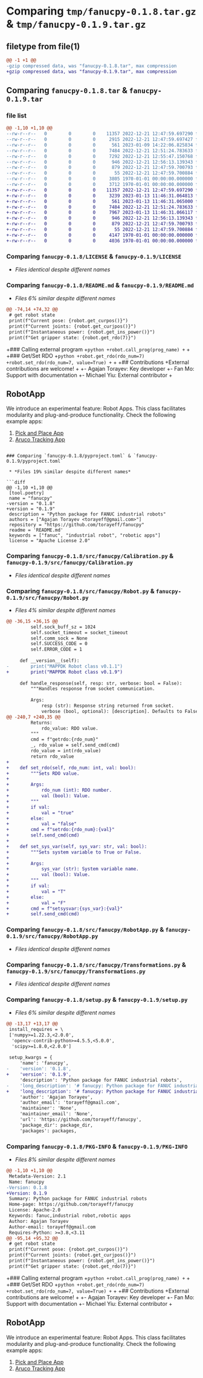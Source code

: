 # Comparing `tmp/fanucpy-0.1.8.tar.gz` & `tmp/fanucpy-0.1.9.tar.gz`

## filetype from file(1)

```diff
@@ -1 +1 @@
-gzip compressed data, was "fanucpy-0.1.8.tar", max compression
+gzip compressed data, was "fanucpy-0.1.9.tar", max compression
```

## Comparing `fanucpy-0.1.8.tar` & `fanucpy-0.1.9.tar`

### file list

```diff
@@ -1,10 +1,10 @@
--rw-r--r--   0        0        0    11357 2022-12-21 12:47:59.697290 fanucpy-0.1.8/LICENSE
--rw-r--r--   0        0        0     2915 2022-12-21 12:47:59.697427 fanucpy-0.1.8/README.md
--rw-r--r--   0        0        0      561 2023-01-09 14:22:06.825834 fanucpy-0.1.8/pyproject.toml
--rw-r--r--   0        0        0     7484 2022-12-21 12:51:24.783633 fanucpy-0.1.8/src/fanucpy/Calibration.py
--rw-r--r--   0        0        0     7292 2022-12-21 12:55:47.150768 fanucpy-0.1.8/src/fanucpy/Robot.py
--rw-r--r--   0        0        0      946 2022-12-21 12:56:13.139343 fanucpy-0.1.8/src/fanucpy/RobotApp.py
--rw-r--r--   0        0        0      879 2022-12-21 12:47:59.700793 fanucpy-0.1.8/src/fanucpy/Transformations.py
--rw-r--r--   0        0        0       55 2022-12-21 12:47:59.700884 fanucpy-0.1.8/src/fanucpy/__init__.py
--rw-r--r--   0        0        0     3805 1970-01-01 00:00:00.000000 fanucpy-0.1.8/setup.py
--rw-r--r--   0        0        0     3712 1970-01-01 00:00:00.000000 fanucpy-0.1.8/PKG-INFO
+-rw-r--r--   0        0        0    11357 2022-12-21 12:47:59.697290 fanucpy-0.1.9/LICENSE
+-rw-r--r--   0        0        0     3239 2023-01-13 11:46:31.064813 fanucpy-0.1.9/README.md
+-rw-r--r--   0        0        0      561 2023-01-13 11:46:31.065000 fanucpy-0.1.9/pyproject.toml
+-rw-r--r--   0        0        0     7484 2022-12-21 12:51:24.783633 fanucpy-0.1.9/src/fanucpy/Calibration.py
+-rw-r--r--   0        0        0     7967 2023-01-13 11:46:31.066117 fanucpy-0.1.9/src/fanucpy/Robot.py
+-rw-r--r--   0        0        0      946 2022-12-21 12:56:13.139343 fanucpy-0.1.9/src/fanucpy/RobotApp.py
+-rw-r--r--   0        0        0      879 2022-12-21 12:47:59.700793 fanucpy-0.1.9/src/fanucpy/Transformations.py
+-rw-r--r--   0        0        0       55 2022-12-21 12:47:59.700884 fanucpy-0.1.9/src/fanucpy/__init__.py
+-rw-r--r--   0        0        0     4147 1970-01-01 00:00:00.000000 fanucpy-0.1.9/setup.py
+-rw-r--r--   0        0        0     4036 1970-01-01 00:00:00.000000 fanucpy-0.1.9/PKG-INFO
```

### Comparing `fanucpy-0.1.8/LICENSE` & `fanucpy-0.1.9/LICENSE`

 * *Files identical despite different names*

### Comparing `fanucpy-0.1.8/README.md` & `fanucpy-0.1.9/README.md`

 * *Files 6% similar despite different names*

```diff
@@ -74,14 +74,32 @@
 # get robot state
 print(f"Current pose: {robot.get_curpos()}")
 print(f"Current joints: {robot.get_curjpos()}")
 print(f"Instantaneous power: {robot.get_ins_power()}")
 print(f"Get gripper state: {robot.get_rdo(7)}")
 ```
 
+### Calling external program
+```python
+robot.call_prog(prog_name)
+```
+
+### Get/Set RDO
+```python
+robot.get_rdo(rdo_num=7)
+robot.set_rdo(rdo_num=7, value=True)
+```
+
+## Contributions
+External contributions are welcome!
+
+- Agajan Torayev: Key developer
+- Fan Mo: Support with documentation
+- Michael Yiu: External contributor
+
 
 ## RobotApp
 We introduce an experimental feature: Robot Apps. This class facilitates modularity and plug-and-produce functionality. Check the following example apps:
 
 1. [Pick and Place App](examples/PickAndPlaceApp.py)
 1. [Aruco Tracking App](examples/ArucoTrackingApp.py)
```

### Comparing `fanucpy-0.1.8/pyproject.toml` & `fanucpy-0.1.9/pyproject.toml`

 * *Files 19% similar despite different names*

```diff
@@ -1,10 +1,10 @@
 [tool.poetry]
 name = "fanucpy"
-version = "0.1.8"
+version = "0.1.9"
 description = "Python package for FANUC industrial robots"
 authors = ["Agajan Torayev <torayeff@gmail.com>"]
 repository = "https://github.com/torayeff/fanucpy"
 readme = 'README.md'
 keywords = ["fanuc", "industrial robot", "robotic apps"]
 license = "Apache License 2.0"
```

### Comparing `fanucpy-0.1.8/src/fanucpy/Calibration.py` & `fanucpy-0.1.9/src/fanucpy/Calibration.py`

 * *Files identical despite different names*

### Comparing `fanucpy-0.1.8/src/fanucpy/Robot.py` & `fanucpy-0.1.9/src/fanucpy/Robot.py`

 * *Files 4% similar despite different names*

```diff
@@ -36,15 +36,15 @@
         self.sock_buff_sz = 1024
         self.socket_timeout = socket_timeout
         self.comm_sock = None
         self.SUCCESS_CODE = 0
         self.ERROR_CODE = 1
 
     def __version__(self):
-        print("MAPPDK Robot class v0.1.1")
+        print("MAPPDK Robot class v0.1.9")
 
     def handle_response(self, resp: str, verbose: bool = False):
         """Handles response from socket communication.
 
         Args:
             resp (str): Response string returned from socket.
             verbose (bool, optional): [description]. Defaults to False.
@@ -240,7 +240,35 @@
         Returns:
             rdo_value: RDO value.
         """
         cmd = f"getrdo:{rdo_num}"
         _, rdo_value = self.send_cmd(cmd)
         rdo_value = int(rdo_value)
         return rdo_value
+
+    def set_rdo(self, rdo_num: int, val: bool):
+        """Sets RDO value.
+
+        Args:
+            rdo_num (int): RDO number.
+            val (bool): Value.
+        """
+        if val:
+            val = "true"
+        else:
+            val = "false"
+        cmd = f"setrdo:{rdo_num}:{val}"
+        self.send_cmd(cmd)
+
+    def set_sys_var(self, sys_var: str, val: bool):
+        """Sets system variable to True or False.
+
+        Args:
+            sys_var (str): System variable name.
+            val (bool): Value.
+        """
+        if val:
+            val = "T"
+        else:
+            val = "F"
+        cmd = f"setsysvar:{sys_var}:{val}"
+        self.send_cmd(cmd)
```

### Comparing `fanucpy-0.1.8/src/fanucpy/RobotApp.py` & `fanucpy-0.1.9/src/fanucpy/RobotApp.py`

 * *Files identical despite different names*

### Comparing `fanucpy-0.1.8/src/fanucpy/Transformations.py` & `fanucpy-0.1.9/src/fanucpy/Transformations.py`

 * *Files identical despite different names*

### Comparing `fanucpy-0.1.8/setup.py` & `fanucpy-0.1.9/setup.py`

 * *Files 6% similar despite different names*

```diff
@@ -13,17 +13,17 @@
 install_requires = \
 ['numpy>=1.22.3,<2.0.0',
  'opencv-contrib-python>=4.5.5,<5.0.0',
  'scipy>=1.8.0,<2.0.0']
 
 setup_kwargs = {
     'name': 'fanucpy',
-    'version': '0.1.8',
+    'version': '0.1.9',
     'description': 'Python package for FANUC industrial robots',
-    'long_description': '# fanucpy: Python package for FANUC industrial robots\n\n## Acknowledgements\nThis work was developed at the [Institute for Advanced Manufacturing at the University of Nottingham](https://www.nottingham.ac.uk/ifam/index.aspx) as a part of the [Digital Manufacturing and Design Training Network](https://dimanditn.eu/).\n\nThis project has received funding from the European Union’s Horizon 2020 research and innovation programme under the Marie Skłodowska-Curie grant agreement No 814078.\n\n## Software contents\nThe package consists of two parts: \n1. Robot interface code written in Python programming language\n2. FANUC robot controller driver (tested with R-30iB Mate Plus Controller) written in KAREL and FANUC teach pendant languages\n\nThe communication protocol between the Python package and the FANUC robot controller is depicted below:\n![Communication Protocol](https://github.com/torayeff/fanucpy/raw/main/media/CommProtocol.png)\n\n## Python package installation\n```bash\npip install fanucpy\n```\n\n## Driver installation\nFollow these [steps](https://github.com/torayeff/fanucpy/blob/main/fanuc.md) to install FANUC driver.\n\n## Usage\n### Connect to a robot:\n```python\nfrom fanucpy import Robot\n\nrobot = Robot(\n    robot_model="Fanuc",\n    host="192.168.1.100",\n    port=18735,\n    ee_DO_type="RDO",\n    ee_DO_num=7,\n)\n\nrobot.connect()\n```\n\n### Moving\n```python\n# move in joint space\nrobot.move(\n    "joint",\n    vals=[19.0, 66.0, -33.0, 18.0, -30.0, -33.0],\n    velocity=100,\n    acceleration=100,\n    cnt_val=0,\n    linear=False\n)\n\n# move in cartesian space\nrobot.move(\n    "pose",\n    vals=[0.0, -28.0, -35.0, 0.0, -55.0, 0.0],\n    velocity=50,\n    acceleration=50,\n    cnt_val=0,\n    linear=False\n)\n```\n\n### Opening/closing gripper\n```Python\n# open gripper\nrobot.gripper(True)\n\n# close gripper\nrobot.gripper(False)\n```\n\n### Querying robot state\n```python\n# get robot state\nprint(f"Current pose: {robot.get_curpos()}")\nprint(f"Current joints: {robot.get_curjpos()}")\nprint(f"Instantaneous power: {robot.get_ins_power()}")\nprint(f"Get gripper state: {robot.get_rdo(7)}")\n```\n\n\n## RobotApp\nWe introduce an experimental feature: Robot Apps. This class facilitates modularity and plug-and-produce functionality. Check the following example apps:\n\n1. [Pick and Place App](examples/PickAndPlaceApp.py)\n1. [Aruco Tracking App](examples/ArucoTrackingApp.py)\n\n## Citation\nPlease use the following to cite if you are using this library in academic publications [Towards Modular and Plug-and-Produce Manufacturing Apps](https://www.sciencedirect.com/science/article/pii/S2212827122004255)\n```\n@article{torayev2022towards,\n  title={Towards Modular and Plug-and-Produce Manufacturing Apps},\n  author={Torayev, Agajan and Mart{\\\'\\i}nez-Arellano, Giovanna and Chaplin, Jack C and Sanderson, David and Ratchev, Svetan},\n  journal={Procedia CIRP},\n  volume={107},\n  pages={1257--1262},\n  year={2022},\n  publisher={Elsevier}\n}\n```\n',
+    'long_description': '# fanucpy: Python package for FANUC industrial robots\n\n## Acknowledgements\nThis work was developed at the [Institute for Advanced Manufacturing at the University of Nottingham](https://www.nottingham.ac.uk/ifam/index.aspx) as a part of the [Digital Manufacturing and Design Training Network](https://dimanditn.eu/).\n\nThis project has received funding from the European Union’s Horizon 2020 research and innovation programme under the Marie Skłodowska-Curie grant agreement No 814078.\n\n## Software contents\nThe package consists of two parts: \n1. Robot interface code written in Python programming language\n2. FANUC robot controller driver (tested with R-30iB Mate Plus Controller) written in KAREL and FANUC teach pendant languages\n\nThe communication protocol between the Python package and the FANUC robot controller is depicted below:\n![Communication Protocol](https://github.com/torayeff/fanucpy/raw/main/media/CommProtocol.png)\n\n## Python package installation\n```bash\npip install fanucpy\n```\n\n## Driver installation\nFollow these [steps](https://github.com/torayeff/fanucpy/blob/main/fanuc.md) to install FANUC driver.\n\n## Usage\n### Connect to a robot:\n```python\nfrom fanucpy import Robot\n\nrobot = Robot(\n    robot_model="Fanuc",\n    host="192.168.1.100",\n    port=18735,\n    ee_DO_type="RDO",\n    ee_DO_num=7,\n)\n\nrobot.connect()\n```\n\n### Moving\n```python\n# move in joint space\nrobot.move(\n    "joint",\n    vals=[19.0, 66.0, -33.0, 18.0, -30.0, -33.0],\n    velocity=100,\n    acceleration=100,\n    cnt_val=0,\n    linear=False\n)\n\n# move in cartesian space\nrobot.move(\n    "pose",\n    vals=[0.0, -28.0, -35.0, 0.0, -55.0, 0.0],\n    velocity=50,\n    acceleration=50,\n    cnt_val=0,\n    linear=False\n)\n```\n\n### Opening/closing gripper\n```Python\n# open gripper\nrobot.gripper(True)\n\n# close gripper\nrobot.gripper(False)\n```\n\n### Querying robot state\n```python\n# get robot state\nprint(f"Current pose: {robot.get_curpos()}")\nprint(f"Current joints: {robot.get_curjpos()}")\nprint(f"Instantaneous power: {robot.get_ins_power()}")\nprint(f"Get gripper state: {robot.get_rdo(7)}")\n```\n\n### Calling external program\n```python\nrobot.call_prog(prog_name)\n```\n\n### Get/Set RDO\n```python\nrobot.get_rdo(rdo_num=7)\nrobot.set_rdo(rdo_num=7, value=True)\n```\n\n## Contributions\nExternal contributions are welcome!\n\n- Agajan Torayev: Key developer\n- Fan Mo: Support with documentation\n- Michael Yiu: External contributor\n\n\n## RobotApp\nWe introduce an experimental feature: Robot Apps. This class facilitates modularity and plug-and-produce functionality. Check the following example apps:\n\n1. [Pick and Place App](examples/PickAndPlaceApp.py)\n1. [Aruco Tracking App](examples/ArucoTrackingApp.py)\n\n## Citation\nPlease use the following to cite if you are using this library in academic publications [Towards Modular and Plug-and-Produce Manufacturing Apps](https://www.sciencedirect.com/science/article/pii/S2212827122004255)\n```\n@article{torayev2022towards,\n  title={Towards Modular and Plug-and-Produce Manufacturing Apps},\n  author={Torayev, Agajan and Mart{\\\'\\i}nez-Arellano, Giovanna and Chaplin, Jack C and Sanderson, David and Ratchev, Svetan},\n  journal={Procedia CIRP},\n  volume={107},\n  pages={1257--1262},\n  year={2022},\n  publisher={Elsevier}\n}\n```\n',
     'author': 'Agajan Torayev',
     'author_email': 'torayeff@gmail.com',
     'maintainer': 'None',
     'maintainer_email': 'None',
     'url': 'https://github.com/torayeff/fanucpy',
     'package_dir': package_dir,
     'packages': packages,
```

### Comparing `fanucpy-0.1.8/PKG-INFO` & `fanucpy-0.1.9/PKG-INFO`

 * *Files 8% similar despite different names*

```diff
@@ -1,10 +1,10 @@
 Metadata-Version: 2.1
 Name: fanucpy
-Version: 0.1.8
+Version: 0.1.9
 Summary: Python package for FANUC industrial robots
 Home-page: https://github.com/torayeff/fanucpy
 License: Apache-2.0
 Keywords: fanuc,industrial robot,robotic apps
 Author: Agajan Torayev
 Author-email: torayeff@gmail.com
 Requires-Python: >=3.8,<3.11
@@ -95,14 +95,32 @@
 # get robot state
 print(f"Current pose: {robot.get_curpos()}")
 print(f"Current joints: {robot.get_curjpos()}")
 print(f"Instantaneous power: {robot.get_ins_power()}")
 print(f"Get gripper state: {robot.get_rdo(7)}")
 ```
 
+### Calling external program
+```python
+robot.call_prog(prog_name)
+```
+
+### Get/Set RDO
+```python
+robot.get_rdo(rdo_num=7)
+robot.set_rdo(rdo_num=7, value=True)
+```
+
+## Contributions
+External contributions are welcome!
+
+- Agajan Torayev: Key developer
+- Fan Mo: Support with documentation
+- Michael Yiu: External contributor
+
 
 ## RobotApp
 We introduce an experimental feature: Robot Apps. This class facilitates modularity and plug-and-produce functionality. Check the following example apps:
 
 1. [Pick and Place App](examples/PickAndPlaceApp.py)
 1. [Aruco Tracking App](examples/ArucoTrackingApp.py)
```

